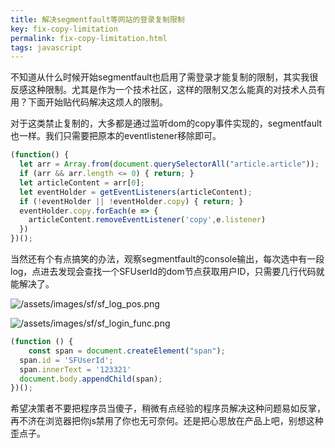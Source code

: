 ```yaml
---
title: 解决segmentfault等网站的登录复制限制
key: fix-copy-limitation
permalink: fix-copy-limitation.html
tags: javascript
---
```


不知道从什么时候开始segmentfault也启用了需登录才能复制的限制，其实我很反感这种限制。尤其是作为一个技术社区，这样的限制又怎么能真的对技术人员有用？下面开始贴代码解决这烦人的限制。

对于这类禁止复制的，大多都是通过监听dom的copy事件实现的，segmentfault也一样。我们只需要把原本的eventlistener移除即可。

```javascript
(function() {
  let arr = Array.from(document.querySelectorAll("article.article"));
  if (arr && arr.length <= 0) { return; } 
  let articleContent = arr[0];
  let eventHolder = getEventListeners(articleContent);
  if (!eventHolder || !eventHolder.copy) { return; }
  eventHolder.copy.forEach(e => {
    articleContent.removeEventListener('copy',e.listener)
  })
})();
```

当然还有个有点搞笑的办法，观察segmentfault的console输出，每次选中有一段log，点进去发现会查找一个SFUserId的dom节点获取用户ID，只需要几行代码就能解决了。

![/assets/images/sf/sf_log_pos.png](https://bigbyto.gitee.io/assets/images/sf/sf_log_pos.png)


![/assets/images/sf/sf_login_func.png](https://bigbyto.gitee.io/assets/images/sf/sf_login_func.png)

```javascript
(function () {
	const span = document.createElement("span");
  span.id = 'SFUserId';
  span.innerText = '123321'
  document.body.appendChild(span);
})();
```

希望决策者不要把程序员当傻子，稍微有点经验的程序员解决这种问题易如反掌，再不济在浏览器把你js禁用了你也无可奈何。还是把心思放在产品上吧，别想这种歪点子。